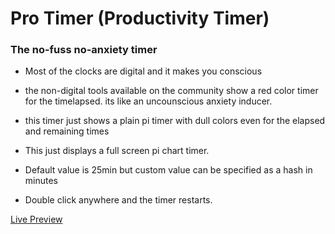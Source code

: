 # Pro Timer  (Productivity Timer)

### The no-fuss no-anxiety timer

- Most of the clocks are digital and it makes you conscious
- the non-digital tools available on the community show a red color timer for the timelapsed. its like an uncounscious anxiety inducer.
- this timer just shows a plain pi timer with dull colors even for the elapsed and remaining times

- This just displays a full screen pi chart timer. 
- Default value is 25min but custom value can be specified as a hash in minutes
- Double click anywhere and the timer restarts.

[Live Preview](https://satyapavan.github.io/pro-timer/)
